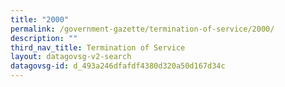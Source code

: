 ```yaml
---
title: "2000"
permalink: /government-gazette/termination-of-service/2000/
description: ""
third_nav_title: Termination of Service
layout: datagovsg-v2-search
datagovsg-id: d_493a246dfafdf4380d320a50d167d34c
---
```

